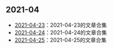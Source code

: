 ## 2021-04
- [2021-04-23](/curated-article/2021-04/2021-04-23)：2021-04-23的文章合集
- [2021-04-24](/curated-article/2021-04/2021-04-24)：2021-04-24的文章合集
- [2021-04-25](/curated-article/2021-04/2021-04-25)：2021-04-25的文章合集
